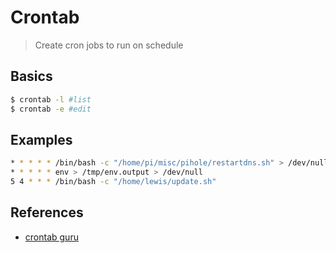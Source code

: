 # Crontab

> Create cron jobs to run on schedule

## Basics

```bash
$ crontab -l #list
$ crontab -e #edit
```

## Examples

```bash
* * * * * /bin/bash -c "/home/pi/misc/pihole/restartdns.sh" > /dev/null 2>&1 || true
* * * * * env > /tmp/env.output > /dev/null
5 4 * * * /bin/bash -c "/home/lewis/update.sh"
```

## References

- [crontab guru](https://crontab.guru)
